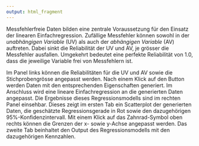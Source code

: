 ```yaml
---
output: html_fragment
---
```


Messfehlerfreie Daten bilden eine zentrale Voraussetzung für den Einsatz der linearen Einfachregression. Zufällige Messfehler können sowohl in der *unabhängigen Variable* (UV) als auch der *abhängigen Variable* (AV) auftreten. Dabei sinkt die Reliabilität der UV und AV, je grösser die Messfehler ausfallen. Umgekehrt bedeutet eine perfekte Reliabilität von 1.0, dass die jeweilige Variable frei von Messfehlern ist.

Im Panel links können die Reliabilitäten für die UV und AV sowie die Stichprobengrösse angepasst werden. Nach einem Klick auf den Button werden Daten mit den entsprechenden Eigenschaften generiert. Im Anschluss wird eine lineare Einfachregression an die generierten Daten angepasst. Die Ergebnisse dieses Regressionsmodells sind im rechten Panel einsehbar. Dieses zeigt im ersten Tab ein Scatterplot der generierten Daten, die geschätzte Regressionsgerade in Rot sowie den dazugehörigen 95%-Konfidenzintervall. Mit einem Klick auf das Zahnrad-Symbol <!--html_preserve--><i class="fas  fa-cogs "></i><!--/html_preserve--> oben rechts können die Grenzen der x- sowie y-Achse angepasst werden. Das zweite Tab beinhaltet den Output des Regressionsmodells mit den dazugehörigen Kennzahlen.
